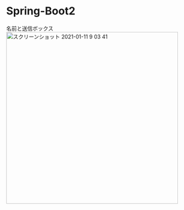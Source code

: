 # Spring-Boot2
名前と送信ボックス
<img width="458" alt="スクリーンショット 2021-01-11 9 03 41" src="https://user-images.githubusercontent.com/58727760/104139382-72e71200-53ee-11eb-92d7-0f0ac0388316.png">
